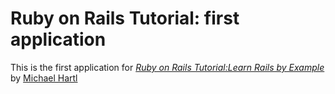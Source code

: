 # Ruby on Rails Tutorial: first application

This is the first application for [*Ruby on Rails Tutorial:Learn Rails by Example*](http://railstutorial.org/) by [Michael Hartl](http://michaelhartl.com/)